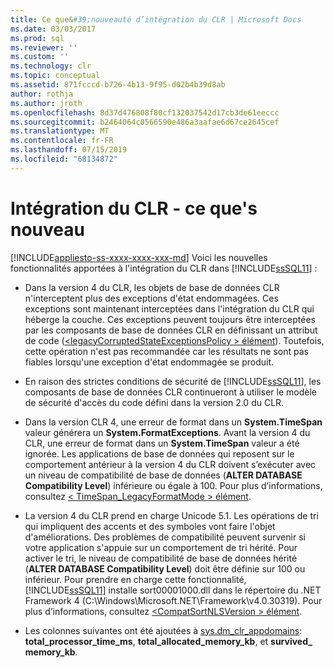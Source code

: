 ```yaml
---
title: Ce que&#39;nouveauté d’intégration du CLR | Microsoft Docs
ms.date: 03/03/2017
ms.prod: sql
ms.reviewer: ''
ms.custom: ''
ms.technology: clr
ms.topic: conceptual
ms.assetid: 871fcccd-b726-4b13-9f95-d02b4b39d8ab
author: rothja
ms.author: jroth
ms.openlocfilehash: 8d37d476808f80cf132037542d17cb3de61eeccc
ms.sourcegitcommit: b2464064c0566590e486a3aafae6d67ce2645cef
ms.translationtype: MT
ms.contentlocale: fr-FR
ms.lasthandoff: 07/15/2019
ms.locfileid: "68134872"
---
```

# <a name="clr-integration---what39s-new"></a>Intégration du CLR - ce que&#39;s nouveau
[!INCLUDE[appliesto-ss-xxxx-xxxx-xxx-md](../../includes/appliesto-ss-xxxx-xxxx-xxx-md.md)]
  Voici les nouvelles fonctionnalités apportées à l'intégration du CLR dans [!INCLUDE[ssSQL11](../../includes/sssql11-md.md)] :  
  
-   Dans la version 4 du CLR, les objets de base de données CLR n'interceptent plus des exceptions d'état endommagées. Ces exceptions sont maintenant interceptées dans l'intégration du CLR qui héberge la couche. Ces exceptions peuvent toujours être interceptées par les composants de base de données CLR en définissant un attribut de code ([\<legacyCorruptedStateExceptionsPolicy > élément](https://go.microsoft.com/fwlink/?LinkId=204954)). Toutefois, cette opération n'est pas recommandée car les résultats ne sont pas fiables lorsqu'une exception d'état endommagée se produit.  
  
-   En raison des strictes conditions de sécurité de [!INCLUDE[ssSQL11](../../includes/sssql11-md.md)], les composants de base de données CLR continueront à utiliser le modèle de sécurité d'accès du code défini dans la version 2.0 du CLR.  
  
-   Dans la version CLR 4, une erreur de format dans un **System.TimeSpan** valeur générera un **System.FormatExceptions**. Avant la version 4 du CLR, une erreur de format dans un **System.TimeSpan** valeur a été ignorée. Les applications de base de données qui reposent sur le comportement antérieur à la version 4 du CLR doivent s’exécuter avec un niveau de compatibilité de base de données (**ALTER DATABASE Compatibility Level**) inférieure ou égale à 100. Pour plus d’informations, consultez [< TimeSpan_LegacyFormatMode > élément](https://go.microsoft.com/fwlink/?LinkId=205109).  
  
-   La version 4 du CLR prend en charge Unicode 5.1. Les opérations de tri qui impliquent des accents et des symboles vont faire l'objet d'améliorations. Des problèmes de compatibilité peuvent survenir si votre application s'appuie sur un comportement de tri hérité. Pour activer le tri, le niveau de compatibilité de base de données hérité (**ALTER DATABASE Compatibility Level**) doit être définie sur 100 ou inférieur. Pour prendre en charge cette fonctionnalité, [!INCLUDE[ssSQL11](../../includes/sssql11-md.md)] installe sort00001000.dll dans le répertoire du .NET Framework 4 (C:\Windows\Microsoft.NET\Framework\v4.0.30319). Pour plus d’informations, consultez [ \<CompatSortNLSVersion > élément](https://go.microsoft.com/fwlink/?LinkId=205110).  
  
-   Les colonnes suivantes ont été ajoutées à [sys.dm_clr_appdomains](../../relational-databases/system-dynamic-management-views/sys-dm-clr-appdomains-transact-sql.md): **total_processor_time_ms**, **total_allocated_memory_kb**, et **survived_ memory_kb**.  
  
  
